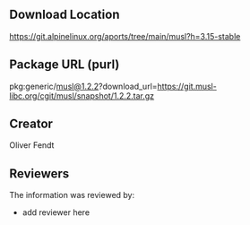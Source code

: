 ## Download Location

https://git.alpinelinux.org/aports/tree/main/musl?h=3.15-stable

## Package URL (purl)

pkg:generic/musl@1.2.2?download_url=https://git.musl-libc.org/cgit/musl/snapshot/1.2.2.tar.gz

## Creator

Oliver Fendt

## Reviewers

The information was reviewed by:

* add reviewer here
